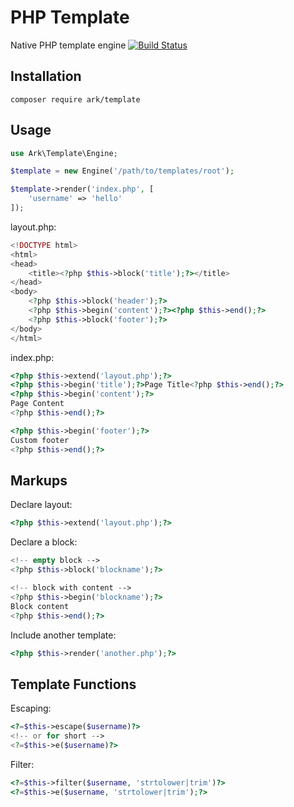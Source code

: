 # PHP Template

Native PHP template engine [![Build Status](https://travis-ci.org/arkphp/template.png)](https://travis-ci.org/arkphp/template)

## Installation

```
composer require ark/template
```

## Usage

```php
use Ark\Template\Engine;

$template = new Engine('/path/to/templates/root');

$template->render('index.php', [
    'username' => 'hello'
]);
```

layout.php:

```php
<!DOCTYPE html>
<html>
<head>
    <title><?php $this->block('title');?></title>
</head>
<body>
    <?php $this->block('header');?>
    <?php $this->begin('content');?><?php $this->end();?>
    <?php $this->block('footer');?>
</body>
</html>
```

index.php:

```php
<?php $this->extend('layout.php');?>
<?php $this->begin('title');?>Page Title<?php $this->end();?>
<?php $this->begin('content');?>
Page Content
<?php $this->end();?>

<?php $this->begin('footer');?>
Custom footer
<?php $this->end();?>
```

## Markups

Declare layout:

```php
<?php $this->extend('layout.php');?>
```

Declare a block:

```php
<!-- empty block -->
<?php $this->block('blockname');?>

<!-- block with content -->
<?php $this->begin('blockname');?>
Block content
<?php $this->end();?>
```

Include another template:

```php
<?php $this->render('another.php');?>
```

## Template Functions

Escaping:

```php
<?=$this->escape($username)?>
<!-- or for short -->
<?=$this->e($username)?>
```

Filter:

```php
<?=$this->filter($username, 'strtolower|trim')?>
<?=$this->e($username, 'strtolower|trim');?>
```